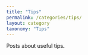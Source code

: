 ```yaml
---
title: "Tips"
permalink: /categories/tips/
layout: category
taxonomy: "Tips"
---
```


Posts about useful tips.
